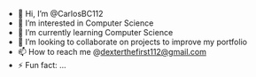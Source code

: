 - 👋 Hi, I’m @CarlosBC112
- 👀 I’m interested in Computer Science
- 🌱 I’m currently learning Computer Science
- 💞️ I’m looking to collaborate on projects to improve my portfolio
- 📫 How to reach me @dexterthefirst112@gmail.com
- ⚡ Fun fact: ...

<!---
CarlosBC112/CarlosBC112 is a ✨ special ✨ repository because its `README.md` (this file) appears on your GitHub profile.
You can click the Preview link to take a look at your changes.
--->
